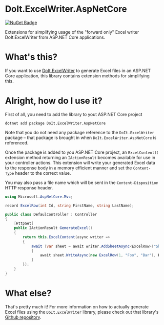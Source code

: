 # DoIt.ExcelWriter.AspNetCore
[![NuGet Badge](https://buildstats.info/nuget/DoIt.ExcelWriter.AspNetCore)](https://www.nuget.org/packages/DoIt.ExcelWriter.AspNetCore/)

Extensions for simplifying usage of the "forward only" Excel writer DoIt.ExcelWriter from ASP.NET Core applications.

# What's this?
If you want to use [DoIt.ExcelWriter](https://github.com/doit-solutions/DoIt.ExcelWriter) to generate Excel files in an ASP.NET Core application, this library contains extension methods for simplifying this.

# Alright, how do I use it?
First of all, you need to add the library to yout ASP.NET Core project

```
dotnet add package DoIt.ExcelWriter.AspNetCore
```

Note that you do not need any package reference to the `DoIt.ExcelWriter` package &ndash; that package is brought in when `DoIt.ExcelWriter.AspNetCore` is referenced.

Once the package is added to you ASP.NET Core project, an `ExcelContent()` extension method returning an `IActionResult` becomes available for use in your controller actions. This extension will write your generated Excel data to the response body in a memory efficient manner and set the `Content-Type` header to the correct value.

You may also pass a file name which will be sent in the `Content-Disposition` HTTP response header.

```c#
using Microsoft.AspNetCore.Mvc;

record ExcelRow(int Id, string FirstName, string LastName);

public class DefaulController : Controller
{
    [HttpGet]
    public IActionResult GenerateExcel()
    {
        return this.ExcelContent(async writer =>
        {
            await (var sheet = await writer.AddSheetAsync<ExcelRow>("Sheet1", HttpContext.RequestAborted))
            {
                await sheet.WriteAsync(new ExcelRow(1, "Foo", "Bar"), HttpContext.RequestAborted);
            }
        });
    }
}
```

# What else?
That's pretty much it! For more information on how to actually generate Excel files using the `DoIt.ExcelWriter` library, please check out that library's [Github repository](https://github.com/doit-solutions/DoIt.ExcelWriter).
